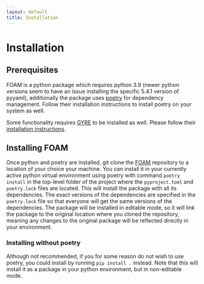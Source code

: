 ```yaml
---
layout: default
title: Installation
---
```

# Installation

## Prerequisites
FOAM is a python package which requires python 3.9 (newer python versions seem to have an issue installing the specific 5.4.1 version of pyyaml), additionally the package uses <a href="https://python-poetry.org/docs/" target="_blank"> poetry</a> for dependency management. Follow their installation instructions to install poetry on your system as well.

Some functionality requires <a href="https://gyre.readthedocs.io/en/stable/" target="_blank"> GYRE</a> to be installed as well. Please follow their <a href="https://gyre.readthedocs.io/en/stable/ref-guide/installation.html" target="_blank"> installation instructions</a>.

## Installing FOAM
Once python and poetry are installed, git clone the <a href="https://github.com/MichielsenM/FOAM" target="_blank"> FOAM</a> repository to a location of your choice your machine. You can install it in your currently active python virtual environment using poetry with command `poetry install` in the top-level folder of the project where the `pyproject.toml` and `poetry.lock` files are located. This will install the package with all its dependencies. The exact versions of the dependencies are specified in the `poetry.lock` file so that everyone will get the same versions of the dependencies. The package will be installed in editable mode, so it will link the package to the original location where you cloned the repository, meaning any changes to the original package will be reflected directly in your environment.

### Installing without poetry
Although not recommended, if you for some reason do not wish to use poetry, you could install by running `pip install .` instead. Note that this will install it as a package in your python environment, but in non-editable mode.

